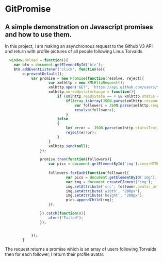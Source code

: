 # GitPromise
## A simple demonstration on Javascript promises and how to use them.

In this project, I am making an asynchronous request to the Github V3 API and return with profile pictures of all people following Linus Torvalds.

```javascript
  window.onload = function(){
	var btn = document.getElementById('btn');
	btn.addEventListener('click', function(e){
		e.preventDefault();
			var promise = new Promise(function(resolve, reject){
					var xmlhttp = new XMLHttpRequest();
					xmlhttp.open('GET', 'https://api.github.com/users/torvalds/followers', true);
					xmlhttp.onreadystatechange = function(){
						if (xmlhttp.readyState == 4 && xmlhttp.status == 200) {
							if(Array.isArray(JSON.parse(xmlhttp.responseText))){
								var followers = JSON.parse(xmlhttp.responseText);
								resolve(followers);
							}
						}else
						{
							let error =  JSON.parse(xmlhttp.statusText);
							reject(error);
						}
					}
					xmlhttp.send(null);
				});

				promise.then(function(followers){
					var pics = document.getElementById('img').innerHTML = "";
					
					followers.forEach(function(follower){
							var pics = document.getElementById('img');
							var img = document.createElement('img');
							img.setAttribute('src', follower.avatar_url);
							img.setAttribute('width', '200px');
							img.setAttribute('height', '200px');
							pics.appendChild(img);
					});

				}).catch(function(x){
					alert("Failed");
				});


			});			
		}
```



The request returns a promise which is an array of users following Torvalds then for each follower, I return their profile avatar.
